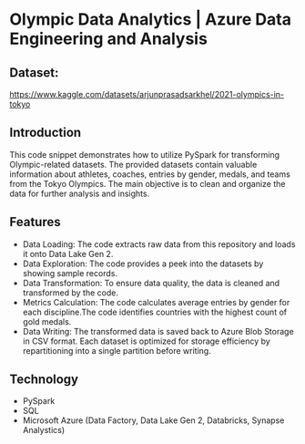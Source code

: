 # Olympic Data Analytics | Azure Data Engineering and Analysis

##  Dataset:
https://www.kaggle.com/datasets/arjunprasadsarkhel/2021-olympics-in-tokyo 

## Introduction
This code snippet demonstrates how to utilize PySpark for transforming Olympic-related datasets. The provided datasets contain valuable information about athletes, coaches, entries by gender, medals, and teams from the Tokyo Olympics. The main objective is to clean and organize the data for further analysis and insights.

## Features
- Data Loading: The code extracts raw data from this repository and loads it onto Data Lake Gen 2. 
- Data Exploration: The code provides a peek into the datasets by showing sample records.
- Data Transformation: To ensure data quality, the data is cleaned and transformed by the code.
- Metrics Calculation: The code calculates average entries by gender for each discipline.The code identifies countries with the highest count of gold medals.
- Data Writing: The transformed data is saved back to Azure Blob Storage in CSV format. Each dataset is optimized for storage efficiency by repartitioning into a single partition before writing.

## Technology
- PySpark
- SQL
- Microsoft Azure (Data Factory, Data Lake Gen 2, Databricks, Synapse Analystics)
